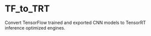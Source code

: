 # TF_to_TRT
Convert TensorFlow trained and exported CNN models to TensorRT inference optimized engines.
